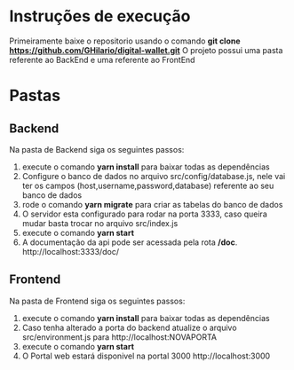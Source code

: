# Instruções de execução

Primeiramente baixe o repositorio usando o comando
**git clone https://github.com/GHilario/digital-wallet.git**
O projeto possui uma pasta referente ao BackEnd e uma referente ao FrontEnd


# Pastas

## Backend
Na pasta de Backend siga os seguintes passos:

1. execute o comando **yarn install** para baixar todas as dependências
2. Configure o banco de dados no arquivo src/config/database.js, nele vai ter os campos (host,username,password,database) referente ao seu banco de dados
3. rode o comando **yarn migrate** para criar as tabelas do banco de dados
4. O servidor esta configurado para rodar na porta 3333, caso queira mudar basta trocar no arquivo src/index.js
5. execute o comando **yarn start**
6. A documentação da api pode ser acessada pela rota **/doc**. http://localhost:3333/doc/
## Frontend
Na pasta de Frontend siga os seguintes passos:
1. execute o comando **yarn install** para baixar todas as dependências
2. Caso tenha alterado a porta do backend atualize o arquivo src/environment.js para http://localhost:NOVAPORTA
3. execute o comando **yarn start**
4. O Portal web estará disponivel na portal 3000
	http://localhost:3000